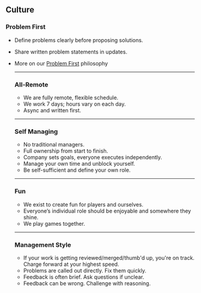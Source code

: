 ## Culture

  ### Problem First
+ Define problems clearly before proposing solutions.
+ Share written problem statements in updates.
+ More on our [Problem First](./../problem-first.md) philosophy

  ---

  ### All-Remote
  + We are fully remote, flexible schedule.
  + We work 7 days; hours vary on each day.
  + Async and written first.
  
  ---

  ### Self Managing
  + No traditional managers. 
  + Full ownership from start to finish.
  + Company sets goals, everyone executes independently.
  + Manage your own time and unblock yourself.
  + Be self-sufficient and define your own role.
  
  ---

  ### Fun
  + We exist to create fun for players and ourselves.
  + Everyone’s individual role should be enjoyable and somewhere they shine.
  + We play games together.

  ---

  ### Management Style
  + If your work is getting reviewed/merged/thumb'd up, you're on track. Charge forward at your highest speed.
  + Problems are called out directly. Fix them quickly.
  + Feedback is often brief. Ask questions if unclear.
  + Feedback can be wrong. Challenge with reasoning.
